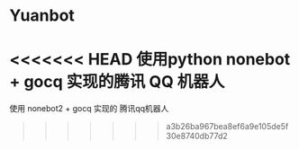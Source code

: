 # Yuanbot
<<<<<<< HEAD
使用python nonebot + gocq 实现的腾讯 QQ 机器人
=======
使用 nonebot2 + gocq 实现的 腾讯qq机器人
>>>>>>> a3b26ba967bea8ef6a9e105de5f30e8740db77d2
